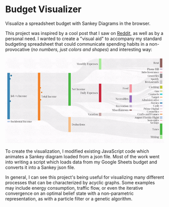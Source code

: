 # Budget Visualizer

Visualize a spreadsheet budget with Sankey Diagrams in the browser.

This project was inspired by a cool post that I saw on [Reddit](https://www.reddit.com/r/dataisbeautiful/comments/adhzrw/watch_my_money_flow_an_animated_representation_of/), as well as by a personal need. I wanted to create a "visual aid" to accompany my standard budgeting spreadsheet that could communicate spending habits in a non-provocative (*no numbers, just colors and shapes*) and interesting way:

![](../img/sankey.gif "Budget Visualization")

To create the visualization, I modified existing JavaScript code which animates a Sankey diagram loaded from a json file. Most of the work went into writing a script which loads data from my Google Sheets budget and converts it into a Sankey json file.

In general, I can see this project's being useful for visualizing many different processes that can be characterized by acyclic graphs. Some examples may include energy consumption, traffic flow, or even the iterative convergence on an optimal belief state with a non-parametric representation, as with a particle filter or a genetic algorithm.

